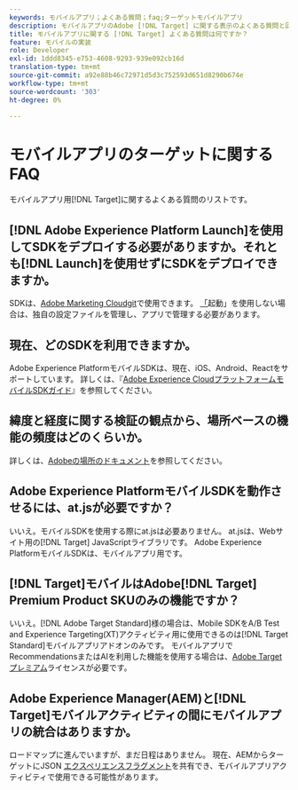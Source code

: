 ```yaml
---
keywords: モバイルアプリ；よくある質問；faq;ターゲットモバイルアプリ
description: モバイルアプリのAdobe [!DNL Target] に関する表示のよくある質問と回答です。
title: モバイルアプリに関する [!DNL Target] よくある質問は何ですか？
feature: モバイルの実装
role: Developer
exl-id: 1ddd8345-e753-4608-9293-939e092cb16d
translation-type: tm+mt
source-git-commit: a92e88b46c72971d5d3c752593d651d8290b674e
workflow-type: tm+mt
source-wordcount: '303'
ht-degree: 0%

---
```


# モバイルアプリのターゲットに関するFAQ

モバイルアプリ用[!DNL Target]に関するよくある質問のリストです。

## [!DNL Adobe Experience Platform Launch]を使用してSDKをデプロイする必要がありますか。それとも[!DNL Launch]を使用せずにSDKをデプロイできますか。

SDKは、[Adobe Marketing Cloudgit](https://github.com/Adobe-Marketing-Cloud/acp-sdks/)で使用できます。 [「](https://experienceleague.adobe.com/docs/launch/using/overview.html)起動」を使用しない場合は、独自の設定ファイルを管理し、アプリで管理する必要があります。

## 現在、どのSDKを利用できますか。

Adobe Experience PlatformモバイルSDKは、現在、iOS、Android、Reactをサポートしています。 詳しくは、『[Adobe Experience CloudプラットフォームモバイルSDKガイド](https://aep-sdks.gitbook.io/docs/)』を参照してください。

## 緯度と経度に関する検証の観点から、場所ベースの機能の頻度はどのくらいか。

詳しくは、[Adobeの場所のドキュメント](https://placesdocs.com/places-services-by-adobe-documentation/)を参照してください。

## Adobe Experience PlatformモバイルSDKを動作させるには、at.jsが必要ですか？

いいえ。モバイルSDKを使用する際にat.jsは必要ありません。 at.jsは、Webサイト用の[!DNL Target] JavaScriptライブラリです。 Adobe Experience PlatformモバイルSDKは、モバイルアプリ用です。

## [!DNL Target]モバイルはAdobe[!DNL Target] Premium Product SKUのみの機能ですか？

いいえ。[!DNL Adobe Target Standard]様の場合は、Mobile SDKをA/B Test and Experience Targeting(XT)アクティビティ用に使用できるのは[!DNL Target Standard]モバイルアプリアドオンのみです。 モバイルアプリでRecommendationsまたはAIを利用した機能を使用する場合は、[Adobe Targetプレミアム](/help/c-intro/intro.md#premium)ライセンスが必要です。

## Adobe Experience Manager(AEM)と[!DNL Target]モバイルアクティビティの間にモバイルアプリの統合はありますか。

ロードマップに進んでいますが、まだ日程はありません。 現在、AEMからターゲットにJSON [エクスペリエンスフラグメント](/help/c-experiences/c-manage-content/aem-experience-fragments.md)を共有でき、モバイルアプリアクティビティで使用できる可能性があります。
